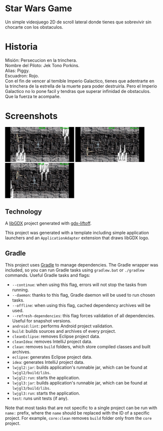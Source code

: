 # Star Wars Game

Un simple videojuego 2D de scroll lateral donde tienes que sobrevivir sin chocarte con los obstaculos.

# Historia

Misión: Persecucion en la trinchera.</br>
Nombre del Piloto: Jek Tono Porkins.</br>
Alias: Piggy.</br>
Escuadron: Rojo.</br>
Con el fin de vencer al temible Imperio Galactico, tienes que adentrarte en la trinchera de la estrella de la muerte para poder destruirla. Pero el Imperio Galactico no lo pone facil y tendras que superar infinidad de obstaculos. Que la fuerza te acompañe.

# Screenshots

<div>
<img width='45%' src='https://github.com/TheLordRalph/StarWarsGame/blob/master/assets/screenshots/Screenshot_1.png'>
<img width='45%' src='https://github.com/TheLordRalph/StarWarsGame/blob/master/assets/screenshots/Screenshot_2.png'>
<img width='45%' src='https://github.com/TheLordRalph/StarWarsGame/blob/master/assets/screenshots/Screenshot_3.png'>
</div>
  
## Technology

A [libGDX](https://libgdx.com/) project generated with [gdx-liftoff](https://github.com/tommyettinger/gdx-liftoff).

This project was generated with a template including simple application launchers and an `ApplicationAdapter` extension that draws libGDX logo.

## Gradle

This project uses [Gradle](http://gradle.org/) to manage dependencies.
The Gradle wrapper was included, so you can run Gradle tasks using `gradlew.bat` or `./gradlew` commands.
Useful Gradle tasks and flags:

- `--continue`: when using this flag, errors will not stop the tasks from running.
- `--daemon`: thanks to this flag, Gradle daemon will be used to run chosen tasks.
- `--offline`: when using this flag, cached dependency archives will be used.
- `--refresh-dependencies`: this flag forces validation of all dependencies. Useful for snapshot versions.
- `android:lint`: performs Android project validation.
- `build`: builds sources and archives of every project.
- `cleanEclipse`: removes Eclipse project data.
- `cleanIdea`: removes IntelliJ project data.
- `clean`: removes `build` folders, which store compiled classes and built archives.
- `eclipse`: generates Eclipse project data.
- `idea`: generates IntelliJ project data.
- `lwjgl2:jar`: builds application's runnable jar, which can be found at `lwjgl2/build/libs`.
- `lwjgl2:run`: starts the application.
- `lwjgl3:jar`: builds application's runnable jar, which can be found at `lwjgl3/build/libs`.
- `lwjgl3:run`: starts the application.
- `test`: runs unit tests (if any).

Note that most tasks that are not specific to a single project can be run with `name:` prefix, where the `name` should be replaced with the ID of a specific project.
For example, `core:clean` removes `build` folder only from the `core` project.
